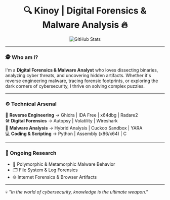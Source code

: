 <h1 align="center">🔍 Kinoy | Digital Forensics & Malware Analysis 🔥</h1>

<p align="center">
  <img src="https://github-readme-stats.vercel.app/api?username=Kinoy2&show_icons=true&theme=radical" alt="GitHub Stats" />
</p>

---

### 🕵️ Who am I?  
I'm a **Digital Forensics & Malware Analyst** who loves dissecting binaries, analyzing cyber threats, and uncovering hidden artifacts. Whether it's reverse engineering malware, tracing forensic footprints, or exploring the dark corners of cybersecurity, I thrive on solving complex puzzles.  

---

### ⚙️ Technical Arsenal  
🚀 **Reverse Engineering** → Ghidra | IDA Free | x64dbg | Radare2  
🛠 **Digital Forensics** → Autopsy | Volatility | Wireshark  
🦠 **Malware Analysis** → Hybrid Analysis | Cuckoo Sandbox | YARA  
💻 **Coding & Scripting** → Python | Assembly (x86/x64) | C  

---

### 📌 Ongoing Research  
- 🦠 Polymorphic & Metamorphic Malware Behavior  
- 🗂️ File System & Log Forensics  
- 🌐 Internet Forensics & Browser Artifacts  

---

💀 *"In the world of cybersecurity, knowledge is the ultimate weapon."*  
